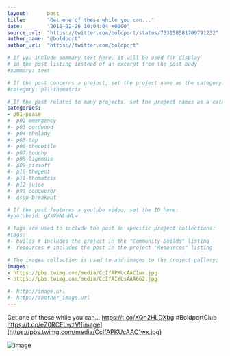 ```yaml
---
layout:      post
title:       "Get one of these while you can..."
date:        "2016-02-26 10:04:04 +0000"
source_url:  "https://twitter.com/boldport/status/703158581709791232"
author_name: "@boldport"
author_url:  "https://twitter.com/boldport"

# If you include summary text here, it will be used for display
# in the post listing instead of an excerpt from the post body
#summary: text

# If the post concerns a project, set the project name as the category:
#category: p11-thematrix

# If the post relates to many projects, set the project names as a categories array:
categories:
- p01-pease
#- p02-emergency
#- p03-cordwood
#- p04-thelady
#- p05-tap
#- p06-thecuttle
#- p07-touchy
#- p08-ligemdio
#- p09-pissoff
#- p10-thegent
#- p11-thematrix
#- p12-juice
#- p99-conqueror
#- qsop-breakout

# If the post features a youtube video, set the ID here:
#youtubeid: gXsVeNLuWLw

# Tags are used to include the post in specific project collections:
#tags:
#- builds # includes the project in the "Community Builds" listing
#- resources # includes the post in the project "Resources" listing

# The images collection is used to add images to the project gallery:
images:
- https://pbs.twimg.com/media/CcIfAPKUcAAC1wx.jpg
- https://pbs.twimg.com/media/CcIfAIYUsAAA662.jpg

#- http://image.url
#- http://another_image.url
---
```


Get one of these while you can... https://t.co/XQn2HLDXbg #BoldportClub https://t.co/eZ0RCELwzV![image](https://pbs.twimg.com/media/CcIfAPKUcAAC1wx.jpg)

![image](https://pbs.twimg.com/media/CcIfAIYUsAAA662.jpg)


